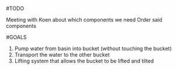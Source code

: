 #TODO

Meeting with Koen about which components we need
Order said components

#GOALS

1. Pump water from basin into bucket (without touching the bucket)
2. Transport the water to the other bucket
3. Lifting system that allows the bucket to be lifted and tilted

